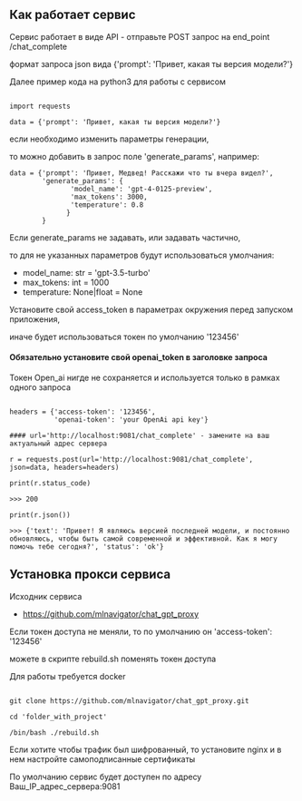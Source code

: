 ## Как работает сервис

Сервис работает в виде API - отправьте POST запрос на end_point /chat_complete

формат запроса json вида {'prompt': 'Привет, какая ты версия модели?'}

Далее пример кода на python3 для работы с сервисом

```

import requests

data = {'prompt': 'Привет, какая ты версия модели?'}

```


если необходимо изменить параметры генерации,

то можно добавить в запрос поле 'generate_params', например:

```
data = {'prompt': 'Привет, Медвед! Расскажи что ты вчера видел?',
        'generate_params': {
               'model_name': 'gpt-4-0125-preview',
               'max_tokens': 3000,
               'temperature': 0.8
              }
        }
```

Если generate_params не задавать, или задавать частично,

то для не указанных параметров будут использоваться умолчания:

- model_name: str = 'gpt-3.5-turbo'
- max_tokens: int = 1000
- temperature: None|float = None


Установите свой access_token в параметрах окружения перед запуском приложения,

иначе будет использоваться токен по умолчанию '123456'

#### Обязательно установите свой openai_token в заголовке запроса
Токен Open_ai нигде не сохраняется и используется только в рамках одного запроса

```

headers = {'access-token': '123456',
           'openai-token': 'your OpenAi api key'}
           
#### url='http://localhost:9081/chat_complete' - замените на ваш актуальный адрес сервера

r = requests.post(url='http://localhost:9081/chat_complete', json=data, headers=headers)

print(r.status_code)

>>> 200

print(r.json())

>>> {'text': 'Привет! Я являюсь версией последней модели, и постоянно обновляюсь, чтобы быть самой современной и эффективной. Как я могу помочь тебе сегодня?', 'status': 'ok'}

```


## Установка прокси сервиса

Исходник сервиса
- https://github.com/mlnavigator/chat_gpt_proxy

Если токен доступа не меняли, то по умолчанию он 'access-token': '123456'

можете в скрипте rebuild.sh поменять токен доступа


Для работы требуется docker

```commandline

git clone https://github.com/mlnavigator/chat_gpt_proxy.git

cd 'folder_with_project'

/bin/bash ./rebuild.sh
```

Если хотите чтобы трафик был шифрованный, то установите nginx и в нем настройте самоподписанные сертификаты

По умолчанию сервис будет доступен по адресу Ваш_IP_адрес_сервера:9081

